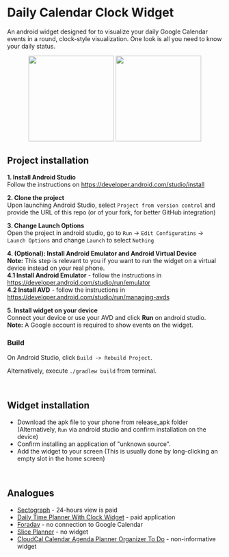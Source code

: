 # Daily Calendar Clock Widget
An android widget designed for to visualize your daily Google Calendar events in a round, clock-style visualization.
One look is all you need to know your daily status.


<p align="center">
  <img src="docs/clock_screenshot.jpeg" width="200">
  <img src="docs/configuration_screenshot.jpeg" width="200">
</p>


## Project installation

**1. Install Android Studio** <br/>
Follow the instructions on https://developer.android.com/studio/install  <br/>

**2. Clone the project** <br/>
Upon launching Android Studio, select `Project from version control` and provide the URL of this repo (or of your fork, for better GitHub integration)

**3. Change Launch Options** <br/>
Open the project in android studio, go to `Run` -> `Edit Configuratins` -> `Launch Options` and change `Launch` to select `Nothing` <br/>

**4. (Optional): Install Android Emulator and Android Virtual Device** <br/>
**Note:** This step is relevant to you if you want to run the widget on a virtual device instead on your real phone. <br/>
**4.1 Install Android Emulator** - follow the instructions in https://developer.android.com/studio/run/emulator  <br/>
**4.2 Install AVD** - follow the instructions in https://developer.android.com/studio/run/managing-avds <br/>

**5. Install widget on your device** <br/>
Connect your device or use your AVD and click **Run** on android studio. <br/>
**Note:** A Google account is required to show events on the widget.


### Build 
On Android Studio, click `Build -> Rebuild Project`.

Alternatively, execute `./gradlew build` from terminal.


<br/>


## Widget installation
- Download the apk file to your phone from release_apk folder (Alternatively, `Run` via android studio and confirm installation on the device)
- Confirm installing an application of "unknown source".
- Add the widget to your screen (This is usually done by long-clicking an empty slot in the home screen)


<br/>


## Analogues
* [Sectograph](https://play.google.com/store/apps/details?id=prox.lab.calclock) - 24-hours view is paid
* [Daily Time Planner With Clock Widget](https://play.google.com/store/apps/details?id=com.sectograph.planner.time.clock.manager.reminder) - paid application
* [Foraday](https://play.google.com/store/apps/details?id=com.compscieddy.foradayapp) - no connection to Google Calendar
* [Slice Planner](https://play.google.com/store/apps/details?id=com.evopaper.sliceplanner&hl=ru) - no widget
* [CloudCal Calendar Agenda Planner Organizer To Do](https://play.google.com/store/apps/details?id=net.cloudcal.cal) - non-informative widget
